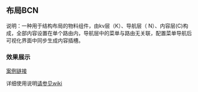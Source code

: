## 布局BCN
说明：一种用于结构布局的物料组件，由kv层（K）、导航层（ N）、内容层(C)构成，全部内容设置在单个路由内，导航层中的菜单与路由无关联，配置菜单导航后可视化界面中同步生成内容插槽。

### 效果展示
[案例链接](https://webapp.zhaopin.com/2023/shh/sjcsk0313ZL82493/index.html?_blank)

详细使用说明[请参见wiki](https://wiki.zhaopin.com/display/DSC/KNC?_blank)
